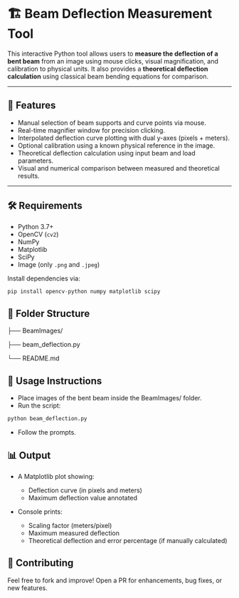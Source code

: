 # 🏗️ Beam Deflection Measurement Tool

This interactive Python tool allows users to **measure the deflection of a bent beam** from an image using mouse clicks, visual magnification, and calibration to physical units. It also provides a **theoretical deflection calculation** using classical beam bending equations for comparison.

---

## 📸 Features

- Manual selection of beam supports and curve points via mouse.
- Real-time magnifier window for precision clicking.
- Interpolated deflection curve plotting with dual y-axes (pixels + meters).
- Optional calibration using a known physical reference in the image.
- Theoretical deflection calculation using input beam and load parameters.
- Visual and numerical comparison between measured and theoretical results.

---

## 🛠️ Requirements

- Python 3.7+
- OpenCV (`cv2`)
- NumPy
- Matplotlib
- SciPy
- Image (only ```.png``` and ```.jpeg```)

Install dependencies via:

```python
pip install opencv-python numpy matplotlib scipy
```
## 📂 Folder Structure

├── BeamImages/

├── beam_deflection.py

└── README.md

## 🚀 Usage Instructions

- Place images of the bent beam inside the BeamImages/ folder.
- Run the script:
```bash
python beam_deflection.py
```
- Follow the prompts.

## 📊 Output

- A Matplotlib plot showing:
  - Deflection curve (in pixels and meters)
  - Maximum deflection value annotated

- Console prints:
  - Scaling factor (meters/pixel)
  - Maximum measured deflection
  - Theoretical deflection and error percentage (if manually calculated)

## 🤝 Contributing

Feel free to fork and improve! Open a PR for enhancements, bug fixes, or new features.
